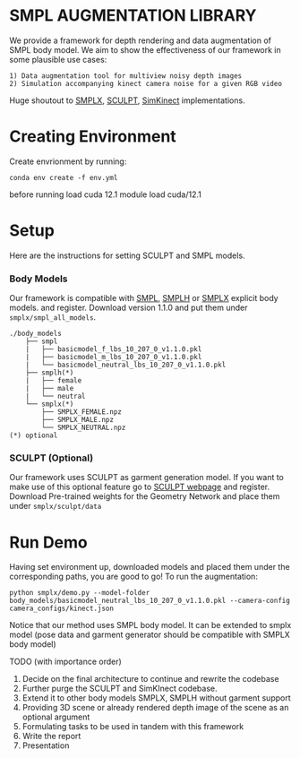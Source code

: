 # SMPL AUGMENTATION LIBRARY 

We provide a framework for depth rendering and data augmentation of SMPL body model. We aim to show the effectiveness of our framework in some plausible use cases:

    1) Data augmentation tool for multiview noisy depth images
    2) Simulation accompanying kinect camera noise for a given RGB video 


Huge shoutout to [SMPLX](https://github.com/vchoutas/smplx), [SCULPT](https://github.com/soubhiksanyal/SCULPT_release), [SimKinect](https://github.com/ankurhanda/simkinect) implementations. 

# Creating Environment 

Create envrionment by running:

```conda env create -f env.yml```

before running load cuda 12.1
module load cuda/12.1

# Setup 

Here are the instructions for setting SCULPT and SMPL models.  

### Body Models 

Our framework is compatible with [SMPL](https://smpl.is.tue.mpg.de/), [SMPLH](https://mano.is.tue.mpg.de) or [SMPLX](https://smpl-x.is.tue.mpg.de/) explicit body models. and register. Download version 1.1.0 and put them under `smplx/smpl_all_models`. 

```
./body_models
    ├── smpl
    |   ├── basicmodel_f_lbs_10_207_0_v1.1.0.pkl
    |   ├── basicmodel_m_lbs_10_207_0_v1.1.0.pkl
    |   └── basicmodel_neutral_lbs_10_207_0_v1.1.0.pkl   
    ├── smplh(*) 
    |   ├── female
    |   ├── male
    |   └── neutral
    └── smplx(*) 
        ├── SMPLX_FEMALE.npz
        ├── SMPLX_MALE.npz
        └── SMPLX_NEUTRAL.npz   
(*) optional
```

### SCULPT (Optional)

Our framework uses SCULPT as garment generation model. If you want to make use of this optional feature go to [SCULPT webpage](https://sculpt.is.tue.mpg.de/) and register. Download Pre-trained weights for the Geometry Network  and place them under `smplx/sculpt/data`

# Run Demo 

Having set environment up, downloaded models and placed them under the corresponding paths, you are good to go! To run the augmentation:

```python smplx/demo.py --model-folder body_models/basicmodel_neutral_lbs_10_207_0_v1.1.0.pkl --camera-config camera_configs/kinect.json``` 

Notice that our method uses SMPL body model. It can be extended to smplx model (pose data and garment generator should be compatible with SMPLX body model)


TODO (with importance order)

1) Decide on the final architecture to continue and rewrite the codebase
2) Further purge the SCULPT and SimKInect codebase.
3) Extend it to other body models SMPLX, SMPLH without garment support 
4) Providing 3D scene or already rendered depth image of the scene as an optional argument 
5) Formulating tasks to be used in tandem with this framework 
6) Write the report 
7) Presentation 
